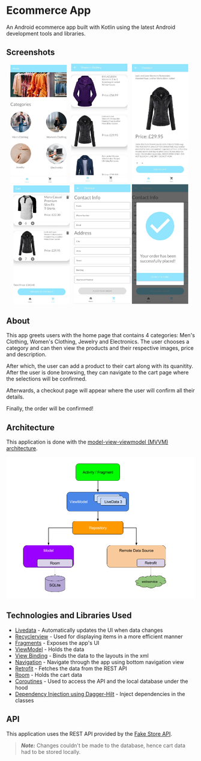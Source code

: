 # Ecommerce App
An Android ecommerce app built with Kotlin using the latest Android development tools and libraries.
## Screenshots

  <p align="center">
  <img src="app/src/main/res/drawable/home.jpg" alt= "Home" width = "150" /> &nbsp;
  <img src="app/src/main/res/drawable/products.jpg" alt="Products" width="150" /> &nbsp;
  <img src="app/src/main/res/drawable/details.jpg" alt="Details" width="150" /> &nbsp;
  <img src="app/src/main/res/drawable/cart.jpg" alt="Cart" width="150" /> &nbsp;
  <img src="app/src/main/res/drawable/checkout.jpg" alt="Checkout" width="150" />
  <img src="app/src/main/res/drawable/success.jpg" alt="Success" width="150" />
</p>

## About

This app greets users with the home page that contains 4 categories: Men's Clothing, Women's Clothing, Jewelry and Electronics. The user chooses a category and can then view the products and their respective images, price and description.

After which, the user can add a product to their cart along with its quanitity. After the user is done browsing, they can navigate to the cart page where the selections will be confirmed.

Afterwards, a checkout page will appear where the user will confirm all their details.

Finally, the order will be confirmed!

## Architecture

This application is done with the [model-view-viewmodel (MVVM) architecture](https://developer.android.com/jetpack/guide).
 <p align="center">
<img src="app/src/main/res/drawable/mvvm.png" alt="MVVM" width="700" />
</p>



## Technologies and Libraries Used

* [Livedata](https://developer.android.com/topic/libraries/architecture/livedata) - Automatically updates the UI when data changes
* [Recyclerview](https://developer.android.com/guide/topics/ui/layout/recyclerview) - Used for displaying items in a more efficient manner
* [Fragments](https://developer.android.com/guide/fragments) - Exposes the app's UI
* [ViewModel](https://developer.android.com/topic/libraries/architecture/viewmodel) - Holds the data
* [View Binding](https://developer.android.com/topic/libraries/view-binding) - Binds the data to the layouts in the xml
* [Navigation](https://developer.android.com/guide/navigation) - Navigate through the app using bottom navigation view
* [Retrofit](https://square.github.io/retrofit/) - Fetches the data from the REST API
* [Room](https://developer.android.com/training/data-storage/room) - Holds the cart data
* [Coroutines](https://developer.android.com/kotlin/coroutines) - Used to access the API and the local database under the hood
* [Dependency Injection using Dagger-Hilt](https://developer.android.com/training/dependency-injection/) - Inject dependencies in the classes





## API

This application uses the REST API provided by the [Fake Store API](https://fakestoreapi.com/).

> **_Note:_** Changes couldn't be made to the database, hence cart data had to be stored locally.

